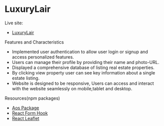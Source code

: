 # LuxuryLair

Live site:

- [LuxuryLair](https://assignment-9-real-estate.web.app/)

Features and Characteristics

- Implemented user authentication to allow user login or signup and access personalized features.
- Users can manage their profile by providing their name and photo-URL.
- Displayed a comprehensive database of listing real estate properties.
- By clicking view property user can see key information about a single estate listing.
- Website is designed to be responsive, Users can access and interact with the website seamlessly on mobile,tablet and desktop.

Resources(npm packages)

- [Aos Package](https://www.npmjs.com/package/aos)
- [React Form Hook](https://react-hook-form.com/)
- [React Leaflet](https://react-leaflet.js.org/)